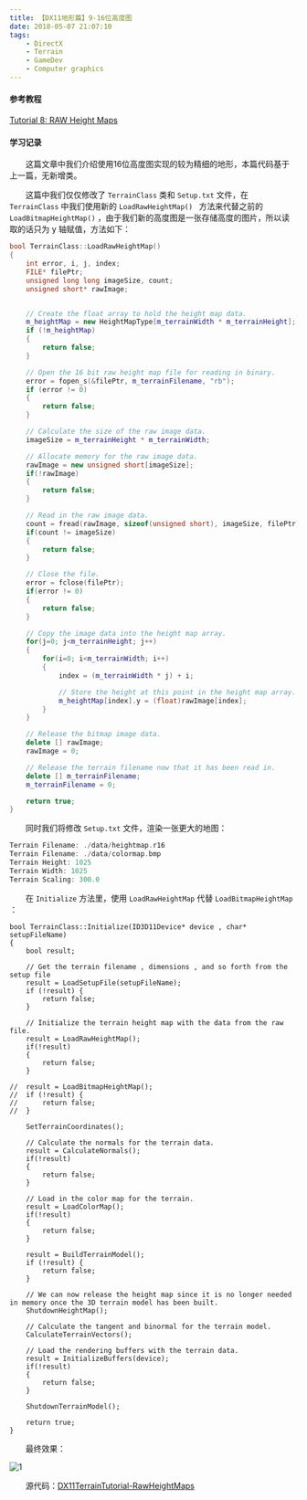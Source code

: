 ```yaml
---
title: 【DX11地形篇】9-16位高度图
date: 2018-05-07 21:07:10
tags:
	- DirectX
	- Terrain
	- GameDev
	- Computer graphics
---
```


#### 参考教程

[Tutorial 8: RAW Height Maps ](http://www.rastertek.com/dx11ter08.html)

#### 学习记录

&emsp;&emsp;这篇文章中我们介绍使用16位高度图实现的较为精细的地形，本篇代码基于上一篇，无新增类。

<!--more-->

&emsp;&emsp;这篇中我们仅仅修改了 `TerrainClass` 类和 `Setup.txt` 文件，在 `TerrainClass` 中我们使用新的 `LoadRawHeightMap() ` 方法来代替之前的 `LoadBitmapHeightMap()` ，由于我们新的高度图是一张存储高度的图片，所以读取的话只为 y 轴赋值，方法如下：

```c++
bool TerrainClass::LoadRawHeightMap()
{
	int error, i, j, index;
	FILE* filePtr;
	unsigned long long imageSize, count;
	unsigned short* rawImage;


	// Create the float array to hold the height map data.
	m_heightMap = new HeightMapType[m_terrainWidth * m_terrainHeight];
	if (!m_heightMap)
	{
		return false;
	}

	// Open the 16 bit raw height map file for reading in binary.
	error = fopen_s(&filePtr, m_terrainFilename, "rb");
	if (error != 0)
	{
		return false;
	}

	// Calculate the size of the raw image data.
	imageSize = m_terrainHeight * m_terrainWidth;

	// Allocate memory for the raw image data.
	rawImage = new unsigned short[imageSize];
	if(!rawImage)
	{
		return false;
	}

	// Read in the raw image data.
	count = fread(rawImage, sizeof(unsigned short), imageSize, filePtr);
	if(count != imageSize)
	{
		return false;
	}

	// Close the file.
	error = fclose(filePtr);
	if(error != 0)
	{
		return false;
	}

	// Copy the image data into the height map array.
	for(j=0; j<m_terrainHeight; j++)
	{
		for(i=0; i<m_terrainWidth; i++)
		{
			index = (m_terrainWidth * j) + i;

			// Store the height at this point in the height map array.
			m_heightMap[index].y = (float)rawImage[index];
		}
	}

	// Release the bitmap image data.
	delete [] rawImage;
	rawImage = 0;

	// Release the terrain filename now that it has been read in.
	delete [] m_terrainFilename;
	m_terrainFilename = 0;

	return true;
}
```

&emsp;&emsp;同时我们将修改 `Setup.txt` 文件，渲染一张更大的地图：

```c++
Terrain Filename: ./data/heightmap.r16
Terrain Filename: ./data/colormap.bmp
Terrain Height: 1025
Terrain Width: 1025
Terrain Scaling: 300.0
```

&emsp;&emsp;在 `Initialize` 方法里，使用 `LoadRawHeightMap` 代替 `LoadBitmapHeightMap` ：

```c++\
bool TerrainClass::Initialize(ID3D11Device* device , char* setupFileName)
{
	bool result;

	// Get the terrain filename , dimensions , and so forth from the setup file
	result = LoadSetupFile(setupFileName);
	if (!result) {
		return false;
	}

	// Initialize the terrain height map with the data from the raw file.
	result = LoadRawHeightMap();
	if(!result)
	{
		return false;
	}

//	result = LoadBitmapHeightMap();
//	if (!result) {
//		return false;
//	}

	SetTerrainCoordinates();

	// Calculate the normals for the terrain data.
	result = CalculateNormals();
	if(!result)
	{
		return false;
	}

	// Load in the color map for the terrain.
	result = LoadColorMap();
	if(!result)
	{
		return false;
	}

	result = BuildTerrainModel();
	if (!result) {
		return false;
	}

	// We can now release the height map since it is no longer needed in memory once the 3D terrain model has been built.
	ShutdownHeightMap();

	// Calculate the tangent and binormal for the terrain model.
	CalculateTerrainVectors();

	// Load the rendering buffers with the terrain data.
	result = InitializeBuffers(device);
	if(!result)
	{
		return false;
	}

	ShutdownTerrainModel();

	return true;
}
```

&emsp;&emsp;最终效果：

![1](https://image.ibb.co/mg7NZS/image.png)

&emsp;&emsp;源代码：[DX11TerrainTutorial-RawHeightMaps](https://github.com/KsGin/DX11TerrainTutorial/tree/master/DX11TerrainTutorial-RawHeightMaps)

